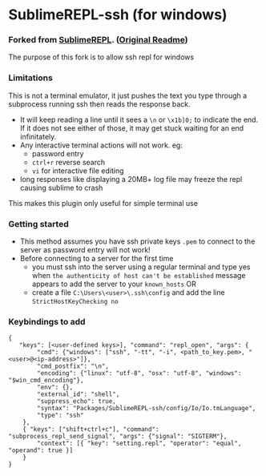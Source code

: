 SublimeREPL-ssh (for windows)
=====================================

### Forked from [SublimeREPL](https://github.com/wuub/SublimeREPL). ([Original Readme](./README_original.md))

The purpose of this fork is to allow ssh repl for windows


### Limitations

This is not a terminal emulator, it just pushes the text you type through a subprocess running ssh then reads the response back.

* It will keep reading a line until it sees a `\n` or `\x1b]0;` to indicate the end. If it does not see either of those, it may get stuck waiting for an end infinitately.
* Any interactive terminal actions will not work. eg:
    * password entry
    * `ctrl+r` reverse search
    * `vi` for interactive file editing
* long responses like displaying a 20MB+ log file may freeze the repl causing sublime to crash

This makes this plugin only useful for simple terminal use


### Getting started

* This method assumes you have ssh private keys `.pem` to connect to the server as password entry will not work!
* Before connecting to a server for the first time
    * you must ssh into the server using a regular terminal and type yes when `the authenticity of host can't be established` message appears to add the server to your `known_hosts` OR
    * create a file `C:\Users\<user>\.ssh\config` and add the line `StrictHostKeyChecking no`


### Keybindings to add

```
{
   "keys": [<user-defined keys>], "command": "repl_open", "args": {
        "cmd": {"windows": ["ssh", "-tt", "-i", <path_to_key.pem>, "<user>@<ip-address>"]},
        "cmd_postfix": "\n",
        "encoding": {"linux": "utf-8", "osx": "utf-8", "windows": "$win_cmd_encoding"},
        "env": {}, 
        "external_id": "shell",
        "suppress_echo": true,
        "syntax": "Packages/SublimeREPL-ssh/config/Io/Io.tmLanguage",
        "type": "ssh"
    },
    { "keys": ["shift+ctrl+c"], "command": "subprocess_repl_send_signal", "args": {"signal": "SIGTERM"},
        "context": [{ "key": "setting.repl", "operator": "equal", "operand": true }]
    }
}
```
